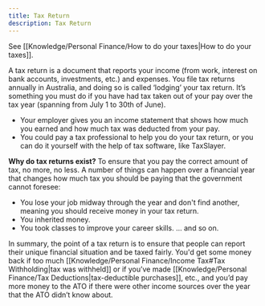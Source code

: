 ```yaml
---
title: Tax Return
description: Tax Return
---
```


See [[Knowledge/Personal Finance/How to do your taxes|How to do your taxes]].

A tax return is a document that reports your income (from work, interest on bank accounts, investments, etc.) and expenses. You file tax returns annually in Australia, and doing so is called ‘lodging’ your tax return. It’s something you must do if you have had tax taken out of your pay over the tax year (spanning from July 1 to 30th of June).
- Your employer gives you an income statement that shows how much you earned and how much tax was deducted from your pay.
- You could pay a tax professional to help you do your tax return, or you can do it yourself with the help of tax software, like TaxSlayer.

**Why do tax returns exist?** To ensure that you pay the correct amount of tax, no more, no less. A number of things can happen over a financial year that changes how much tax you should be paying that the government cannot foresee:
- You lose your job midway through the year and don't find another, meaning you should receive money in your tax return.
- You inherited money.
- You took classes to improve your career skills.
... and so on.

In summary, the point of a tax return is to ensure that people can report their unique financial situation and be taxed fairly. You'd get some money back if too much [[Knowledge/Personal Finance/Income Tax#Tax Withholding|tax was withheld]] or if you’ve made [[Knowledge/Personal Finance/Tax Deductions|tax-deductible purchases]], etc., and you’d pay more money to the ATO if there were other income sources over the year that the ATO didn’t know about.

